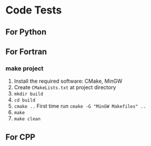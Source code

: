 # Code Tests

##  For Python

##  For Fortran

### make project

1. Install the required software: CMake, MinGW
1. Create `CMakeLists.txt` at project directory
1. `mkdir build`
1. `cd build`
1. `cmake ..` First time run `cmake -G "MinGW Makefiles" ..`
1. `make`
1. `make clean`

##  For CPP

